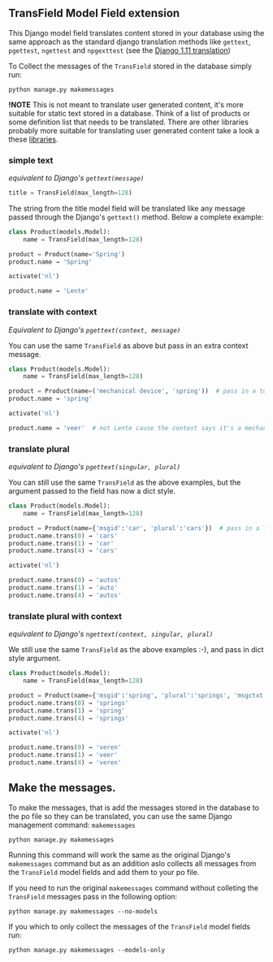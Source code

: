 ## TransField Model Field extension

This Django model field translates content stored in your database using the same approach as the standard django 
 translation methods like `gettext`, `pgettest`, `ngettest` and `npgexttest` 
 (see the [Django 1.11 translation](https://docs.djangoproject.com/en/1.11/topics/i18n/translation/))
 
To Collect the messages of the `TransField` stored in the database simply run: 
  
  `python manage.py makemessages`
 
__!NOTE__ This is not meant to translate user generated content, it's more suitable for static text stored in a database.
Think of a list of products or some definition list that needs to be translated. There are other libraries probably more 
suitable for translating user generated content take a look a these 
[libraries](https://djangopackages.org/grids/g/model-translation/).
   
### simple text 
_equivalent to Django's `gettext(message)`_

```python
title = TransField(max_length=128)
```

The string from the title model field will be translated like any message passed through the Django's `gettext()` method.
Below a complete example:
```python   
class Product(models.Model):
    name = TransField(max_length=128)

product = Product(name='Spring')
product.name → 'Spring'

activate('nl')

product.name → 'Lente'
```      


### translate with context 
_Equivalent to Django's `pgettext(context, message)`_

You can use the same `TransField` as above but pass in an extra context message.
```python
class Product(models.Model):
    name = TransField(max_length=128)

product = Product(name=('mechanical device', 'spring'))  # pass in a tuple (context, message)
product.name → 'spring'

activate('nl')

product.name → 'veer'  # not Lente cause the context says it's a mechanical device!
```

### translate plural 
_equivalent to Django's `pgettext(singular, plural)`_

You can still use the same `TransField` as the above examples, but the argument passed to the field has now a dict style.
```python
class Product(models.Model):
    name = TransField(max_length=128)

product = Product(name={'msgid':'car', 'plural':'cars'})  # pass in a T9N dict
product.name.trans(0) → 'cars'
product.name.trans(1) → 'car'
product.name.trans(4) → 'cars'

activate('nl')

product.name.trans(0) → 'autos' 
product.name.trans(1) → 'auto' 
product.name.trans(4) → 'autos' 
```

### translate plural with context 
_equivalent to Django's `ngettext(context, singular, plural)`_

We still use the same `TransField` as the above examples :-), and pass in dict style argument.
```python
class Product(models.Model):
    name = TransField(max_length=128)

product = Product(name={'msgid':'spring', 'plural':'springs', 'msgctxt': 'mechanical device'})  # pass in a T9N dict
product.name.trans(0) → 'springs'
product.name.trans(1) → 'spring'
product.name.trans(4) → 'springs'

activate('nl')

product.name.trans(0) → 'veren' 
product.name.trans(1) → 'veer' 
product.name.trans(4) → 'veren' 
```

## Make the messages.
To make the messages, that is add the messages stored in the database to the po file so they can be translated, you can 
use the same Django management command: `makemessages`

`python manage.py makemessages`

Running this command will work the same as the original Django's `makemessages` command but as an addition aslo collects all 
messages from the `TransField` model fields and add them to your po file.

If you need to run the original `makemessages` command without colleting the `TransField` messages pass in the following 
option:

`python manage.py makemessages --no-models`

If you which to only collect the messages of the `TransField` model fields run:

`python manage.py makemessages --models-only`
